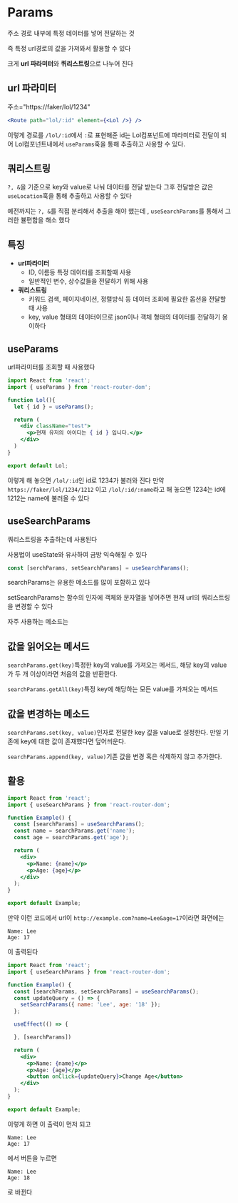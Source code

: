 # Params

주소 경로 내부에 특정 데이터를 넣어 전달하는 것

즉 특정 url경로의 값을 가져와서 활용할 수 있다

크게 **url 파라미터**와 **퀴리스트링**으로 나누어 진다

## **url 파라미터**
주소="https://faker/lol/1234"
```jsx
<Route path="lol/:id" element={<Lol />} />
```
이렇게 경로를 ```/lol/:id```에서 ```:```로 표현해준 id는 Lol컴포넌트에 파라미터로 전달이 되어 Lol컴포넌트내에서 ```useParams```훅을 통해 추출하고 사용할 수 있다.

## **쿼리스트링**

```?, &```을 기준으로 key와 value로 나눠 데이터를 전달 받는다
그후 전달받은 값은 ```useLocation```훅을 통해 추출하고 사용할 수 있다

예전까지는 ```?, &```를 직접 분리해서 추출을 해야 했는데 , ```useSearchParams```를 통해서 그러한 뷸편함을 해소 했다

## 특징 
 * **url파라미터**
    * ID, 이름등 특정 데이터를 조회할때 사용<br>
    * 일반적인 변수, 상수값들을 전달하기 위해 사용
 * **쿼리스트링**
    * 키워드 검색, 페이지네이션, 정렬방식 등 데이터 조회에 필요한 옵션을 전달할 때 사용
    * key, value 형태의 데이터이므로 json이나 객체 형태의 데이터를 전달하기 용이하다


## **useParams**
url파라미터를 조회할 때 사용했다

```jsx
import React from 'react';
import { useParams } from 'react-router-dom';

function Lol(){
  let { id } = useParams();

  return (
    <div className="test">
      <p>현재 유저의 아이디는 { id } 입니다.</p>
    </div>
  )
}

export default Lol;
```

이렇게 해 놓으면 ```/lol/:id```인 id로 1234가 불러와 진다
만약 ```https://faker/lol/1234/1212``` 이고 ```/lol/:id/:name```라고 해 놓으면 1234는 id에 1212는 name에 불러올 수 있다

## **useSearchParams**
쿼리스트링을 추출하는데 사용된다

사용법이 useState와 유사하여 금방 익숙해질 수 있다

```jsx
const [serchParams, setSearchParams] = useSearchParams();
```

searchParams는 유용한 메소드를 많이 포함하고 있다

setSearchParams는  함수의 인자에 객체와 문자열을 넣어주면 현재 url의 쿼리스트링을 변경할 수 있다

자주 사용하는 메소드는

## 값을 읽어오는 메서드

```searchParams.get(key)```특정한 key의 value를 가져오는 메서드, 해당 key의 value가 두 개 이상이라면 처음의 값을 반환한다.

```searchParams.getAll(key)```특정 key에 해당하는 모든 value를 가져오는 메서드


## 값을 변경하는 메소드

```searchParams.set(key, value)```인자로 전달한 key 값을 value로 설정한다. 만일 기존에 key에 대한 값이 존재했다면 덮어씌운다.

```searchParams.append(key, value)```기존 값을 변경 혹은 삭제하지 않고 추가한다.

## 활용
```jsx
import React from 'react';
import { useSearchParams } from 'react-router-dom';

function Example() {
  const [searchParams] = useSearchParams();
  const name = searchParams.get('name');
  const age = searchParams.get('age');

  return (
    <div>
      <p>Name: {name}</p>
      <p>Age: {age}</p>
    </div>
  );
}

export default Example;
```

만약 이런 코드에서 url이 ```http://example.com?name=Lee&age=17```이라면 화면에는 

```
Name: Lee
Age: 17
```
이 출력된다

```jsx
import React from 'react';
import { useSearchParams } from 'react-router-dom';

function Example() {
  const [searchParams, setSearchParams] = useSearchParams();
  const updateQuery = () => {
    setSearchParams({ name: 'Lee', age: '18' });
  };

  useEffect(() => {

  }, [searchParams])

  return (
    <div>
      <p>Name: {name}</p>
      <p>Age: {age}</p>
      <button onClick={updateQuery}>Change Age</button>
    </div>
  );
}

export default Example;
```
이렇게 하면 이 출력이 먼저 되고
```
Name: Lee
Age: 17
```
에서 버튼을 누르면 

```
Name: Lee
Age: 18
```
로 바뀐다